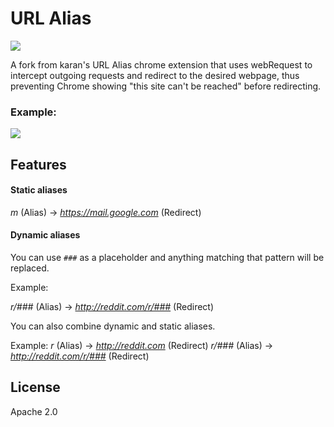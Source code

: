 # URL Alias

![](https://raw.githubusercontent.com/karan/chrome-url-alias/master/icon-128.png)

A fork from karan's URL Alias chrome extension that uses webRequest to intercept outgoing requests and redirect to the desired webpage, thus preventing Chrome showing "this site can't be reached" before redirecting.

### Example:

![](http://i.imgur.com/PQNPcDI.png)

## Features

#### Static aliases

*m* (Alias) -> *https://mail.google.com* (Redirect)

#### Dynamic aliases

You can use `###` as a placeholder and anything matching that pattern will be replaced.

Example:

*r/###* (Alias) -> *http://reddit.com/r/###* (Redirect)

You can also combine dynamic and static aliases.

Example:
*r* (Alias) -> *http://reddit.com* (Redirect)
*r/###* (Alias) -> *http://reddit.com/r/###* (Redirect)

## License

Apache 2.0
